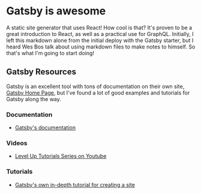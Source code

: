# Gatsby is awesome

A static site generator that uses React! How cool is that? It's proven to be a great introduction to React, as well as a practical use for GraphQL. Initially, I left this markdown alone from the initial deploy with the Gatsby starter, but I heard Wes Bos talk about using markdown files to make notes to himself. So that's what I'm going to start doing! 

## Gatsby Resources

Gatsby is an excellent tool with tons of documentation on their own site, [Gatsby Home Page](https://www.gatsbyjs.org), but I've found a lot of good examples and tutorials for Gatsby along the way. 

### Documentation

 - [Gatsby's documentation](https://www.gatsbyjs.org/docs/)

### Videos

 - [Level Up Tutorials Series on Youtube](https://www.youtube.com/watch?v=b2H7fWhQcdE&list=PLLnpHn493BHHfoINKLELxDch3uJlSapxg)

 ### Tutorials
  
 - [Gatsby's own in-depth tutorial for creating a site](https://www.gatsbyjs.org/tutorial/)
